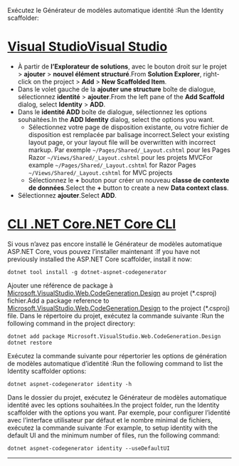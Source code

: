 <span data-ttu-id="39cfd-101">Exécutez le Générateur de modèles automatique identité :</span><span class="sxs-lookup"><span data-stu-id="39cfd-101">Run the Identity scaffolder:</span></span>

# <a name="visual-studiotabvisual-studio"></a>[<span data-ttu-id="39cfd-102">Visual Studio</span><span class="sxs-lookup"><span data-stu-id="39cfd-102">Visual Studio</span></span>](#tab/visual-studio)

* <span data-ttu-id="39cfd-103">À partir de **l’Explorateur de solutions**, avec le bouton droit sur le projet > **ajouter** > **nouvel élément structuré**.</span><span class="sxs-lookup"><span data-stu-id="39cfd-103">From **Solution Explorer**, right-click on the project > **Add** > **New Scaffolded Item**.</span></span>
* <span data-ttu-id="39cfd-104">Dans le volet gauche de la **ajouter une structure** boîte de dialogue, sélectionnez **identité** > **ajouter**.</span><span class="sxs-lookup"><span data-stu-id="39cfd-104">From the left pane of the **Add Scaffold** dialog, select **Identity** > **ADD**.</span></span>
* <span data-ttu-id="39cfd-105">Dans le **identité ADD** boîte de dialogue, sélectionnez les options souhaitées.</span><span class="sxs-lookup"><span data-stu-id="39cfd-105">In the **ADD Identity** dialog, select the options you want.</span></span>
  * <span data-ttu-id="39cfd-106">Sélectionnez votre page de disposition existante, ou votre fichier de disposition est remplacée par balisage incorrect.</span><span class="sxs-lookup"><span data-stu-id="39cfd-106">Select your existing layout page, or your layout file will be overwritten with incorrect markup.</span></span> <span data-ttu-id="39cfd-107">Par exemple `~/Pages/Shared/_Layout.cshtml` pour les Pages Razor `~/Views/Shared/_Layout.cshtml` pour les projets MVC</span><span class="sxs-lookup"><span data-stu-id="39cfd-107">For example `~/Pages/Shared/_Layout.cshtml` for Razor Pages `~/Views/Shared/_Layout.cshtml` for MVC projects</span></span>
  * <span data-ttu-id="39cfd-108">Sélectionnez le **+** bouton pour créer un nouveau **classe de contexte de données**.</span><span class="sxs-lookup"><span data-stu-id="39cfd-108">Select the **+** button to create a new **Data context class**.</span></span>
* <span data-ttu-id="39cfd-109">Sélectionnez **ajouter**.</span><span class="sxs-lookup"><span data-stu-id="39cfd-109">Select **ADD**.</span></span>

# <a name="net-core-clitabnetcore-cli"></a>[<span data-ttu-id="39cfd-110">CLI .NET Core</span><span class="sxs-lookup"><span data-stu-id="39cfd-110">.NET Core CLI</span></span>](#tab/netcore-cli)

<span data-ttu-id="39cfd-111">Si vous n’avez pas encore installé le Générateur de modèles automatique ASP.NET Core, vous pouvez l’installer maintenant :</span><span class="sxs-lookup"><span data-stu-id="39cfd-111">If you have not previously installed the ASP.NET Core scaffolder, install it now:</span></span>

```cli
dotnet tool install -g dotnet-aspnet-codegenerator
```

<span data-ttu-id="39cfd-112">Ajouter une référence de package à [Microsoft.VisualStudio.Web.CodeGeneration.Design](https://www.nuget.org/packages/Microsoft.VisualStudio.Web.CodeGeneration.Design/) au projet (\*.csproj) fichier.</span><span class="sxs-lookup"><span data-stu-id="39cfd-112">Add a package reference to [Microsoft.VisualStudio.Web.CodeGeneration.Design](https://www.nuget.org/packages/Microsoft.VisualStudio.Web.CodeGeneration.Design/) to the project (\*.csproj) file.</span></span> <span data-ttu-id="39cfd-113">Dans le répertoire du projet, exécutez la commande suivante :</span><span class="sxs-lookup"><span data-stu-id="39cfd-113">Run the following command in the project directory:</span></span>

```cli
dotnet add package Microsoft.VisualStudio.Web.CodeGeneration.Design
dotnet restore
```

<span data-ttu-id="39cfd-114">Exécutez la commande suivante pour répertorier les options de génération de modèles automatique d’identité :</span><span class="sxs-lookup"><span data-stu-id="39cfd-114">Run the following command to list the Identity scaffolder options:</span></span>

```cli
dotnet aspnet-codegenerator identity -h
```

<span data-ttu-id="39cfd-115">Dans le dossier du projet, exécutez le Générateur de modèles automatique identité avec les options souhaitées.</span><span class="sxs-lookup"><span data-stu-id="39cfd-115">In the project folder, run the Identity scaffolder with the options you want.</span></span> <span data-ttu-id="39cfd-116">Par exemple, pour configurer l’identité avec l’interface utilisateur par défaut et le nombre minimal de fichiers, exécutez la commande suivante :</span><span class="sxs-lookup"><span data-stu-id="39cfd-116">For example, to setup identity with the default UI and the minimum number of files, run the following command:</span></span>

```cli
dotnet aspnet-codegenerator identity --useDefaultUI
```

---

